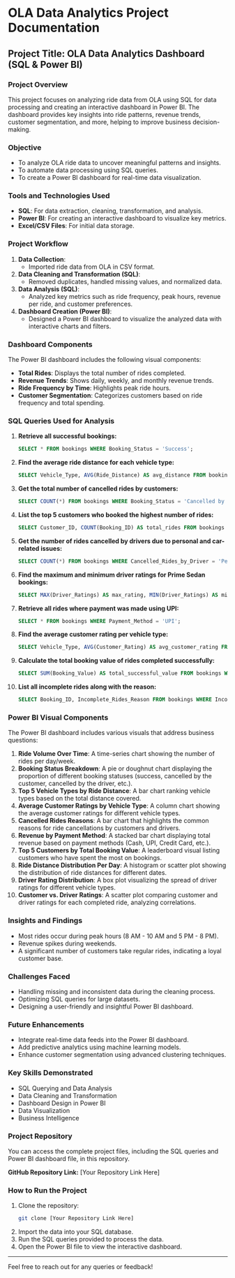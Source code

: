 # OLA Data Analytics Project Documentation

## Project Title: OLA Data Analytics Dashboard (SQL & Power BI)

### **Project Overview**
This project focuses on analyzing ride data from OLA using SQL for data processing and creating an interactive dashboard in Power BI. The dashboard provides key insights into ride patterns, revenue trends, customer segmentation, and more, helping to improve business decision-making.

### **Objective**
- To analyze OLA ride data to uncover meaningful patterns and insights.
- To automate data processing using SQL queries.
- To create a Power BI dashboard for real-time data visualization.

### **Tools and Technologies Used**
- **SQL**: For data extraction, cleaning, transformation, and analysis.
- **Power BI**: For creating an interactive dashboard to visualize key metrics.
- **Excel/CSV Files**: For initial data storage.

### **Project Workflow**
1. **Data Collection**: 
   - Imported ride data from OLA in CSV format.
2. **Data Cleaning and Transformation (SQL)**: 
   - Removed duplicates, handled missing values, and normalized data.
3. **Data Analysis (SQL)**: 
   - Analyzed key metrics such as ride frequency, peak hours, revenue per ride, and customer preferences.
4. **Dashboard Creation (Power BI)**: 
   - Designed a Power BI dashboard to visualize the analyzed data with interactive charts and filters.

### **Dashboard Components**
The Power BI dashboard includes the following visual components:
- **Total Rides**: Displays the total number of rides completed.
- **Revenue Trends**: Shows daily, weekly, and monthly revenue trends.
- **Ride Frequency by Time**: Highlights peak ride hours.
- **Customer Segmentation**: Categorizes customers based on ride frequency and total spending.

### **SQL Queries Used for Analysis**
1. **Retrieve all successful bookings:**
   ```sql
   SELECT * FROM bookings WHERE Booking_Status = 'Success';
   ```
2. **Find the average ride distance for each vehicle type:**
   ```sql
   SELECT Vehicle_Type, AVG(Ride_Distance) AS avg_distance FROM bookings GROUP BY Vehicle_Type;
   ```
3. **Get the total number of cancelled rides by customers:**
   ```sql
   SELECT COUNT(*) FROM bookings WHERE Booking_Status = 'Cancelled by Customer';
   ```
4. **List the top 5 customers who booked the highest number of rides:**
   ```sql
   SELECT Customer_ID, COUNT(Booking_ID) AS total_rides FROM bookings GROUP BY Customer_ID ORDER BY total_rides DESC LIMIT 5;
   ```
5. **Get the number of rides cancelled by drivers due to personal and car-related issues:**
   ```sql
   SELECT COUNT(*) FROM bookings WHERE Cancelled_Rides_by_Driver = 'Personal & Car related issues';
   ```
6. **Find the maximum and minimum driver ratings for Prime Sedan bookings:**
   ```sql
   SELECT MAX(Driver_Ratings) AS max_rating, MIN(Driver_Ratings) AS min_rating FROM bookings WHERE Vehicle_Type = 'Prime Sedan';
   ```
7. **Retrieve all rides where payment was made using UPI:**
   ```sql
   SELECT * FROM bookings WHERE Payment_Method = 'UPI';
   ```
8. **Find the average customer rating per vehicle type:**
   ```sql
   SELECT Vehicle_Type, AVG(Customer_Rating) AS avg_customer_rating FROM bookings GROUP BY Vehicle_Type;
   ```
9. **Calculate the total booking value of rides completed successfully:**
   ```sql
   SELECT SUM(Booking_Value) AS total_successful_value FROM bookings WHERE Booking_Status = 'Success';
   ```
10. **List all incomplete rides along with the reason:**
    ```sql
    SELECT Booking_ID, Incomplete_Rides_Reason FROM bookings WHERE Incomplete_Rides = 'Yes';
    ```

### **Power BI Visual Components**
The Power BI dashboard includes various visuals that address business questions:
1. **Ride Volume Over Time**: A time-series chart showing the number of rides per day/week.
2. **Booking Status Breakdown**: A pie or doughnut chart displaying the proportion of different booking statuses (success, cancelled by the customer, cancelled by the driver, etc.).
3. **Top 5 Vehicle Types by Ride Distance**: A bar chart ranking vehicle types based on the total distance covered.
4. **Average Customer Ratings by Vehicle Type**: A column chart showing the average customer ratings for different vehicle types.
5. **Cancelled Rides Reasons**: A bar chart that highlights the common reasons for ride cancellations by customers and drivers.
6. **Revenue by Payment Method**: A stacked bar chart displaying total revenue based on payment methods (Cash, UPI, Credit Card, etc.).
7. **Top 5 Customers by Total Booking Value**: A leaderboard visual listing customers who have spent the most on bookings.
8. **Ride Distance Distribution Per Day**: A histogram or scatter plot showing the distribution of ride distances for different dates.
9. **Driver Rating Distribution**: A box plot visualizing the spread of driver ratings for different vehicle types.
10. **Customer vs. Driver Ratings**: A scatter plot comparing customer and driver ratings for each completed ride, analyzing correlations.

### **Insights and Findings**
- Most rides occur during peak hours (8 AM - 10 AM and 5 PM - 8 PM).
- Revenue spikes during weekends.
- A significant number of customers take regular rides, indicating a loyal customer base.

### **Challenges Faced**
- Handling missing and inconsistent data during the cleaning process.
- Optimizing SQL queries for large datasets.
- Designing a user-friendly and insightful Power BI dashboard.

### **Future Enhancements**
- Integrate real-time data feeds into the Power BI dashboard.
- Add predictive analytics using machine learning models.
- Enhance customer segmentation using advanced clustering techniques.

### **Key Skills Demonstrated**
- SQL Querying and Data Analysis
- Data Cleaning and Transformation
- Dashboard Design in Power BI
- Data Visualization
- Business Intelligence

### **Project Repository**
You can access the complete project files, including the SQL queries and Power BI dashboard file, in this repository.

**GitHub Repository Link:** [Your Repository Link Here]

### **How to Run the Project**
1. Clone the repository:
   ```bash
   git clone [Your Repository Link Here]
   ```
2. Import the data into your SQL database.
3. Run the SQL queries provided to process the data.
4. Open the Power BI file to view the interactive dashboard.

---

Feel free to reach out for any queries or feedback!

